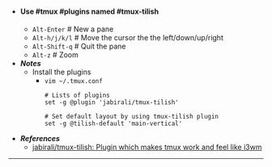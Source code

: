 - #### Use #tmux #plugins named #tmux-tilish
	- `Alt-Enter` # New a pane
	- `Alt-h/j/k/l` # Move the cursor the the left/down/up/right
	- `Alt-Shift-q` # Quit the pane
	- `Alt-z` # Zoom
- ***Notes***
	- Install the plugins
		- `vim ~/.tmux.conf`
		  ```
		  # Lists of plugins
		  set -g @plugin 'jabirali/tmux-tilish'
		  
		  # Set default layout by using tmux-tilish plugin
		  set -g @tilish-default 'main-vertical'
		  ```
- ***References***
	- [jabirali/tmux-tilish: Plugin which makes tmux work and feel like i3wm](https://github.com/jabirali/tmux-tilish)
- ---
